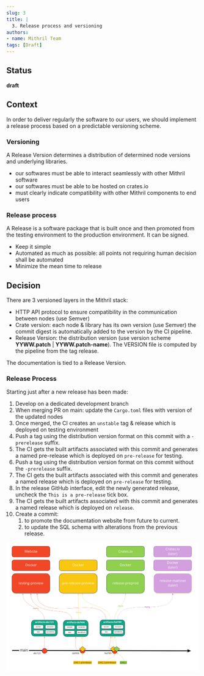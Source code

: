 ```yaml
---
slug: 3
title: |
  3. Release process and versioning
authors:
- name: Mithril Team
tags: [Draft]
---
```


## Status

**draft**

## Context

In order to deliver regularly the software to our users, we should implement a release process based on a predictable versioning scheme. 

### Versioning

A Release Version determines a distribution of determined node versions and underlying libraries.

 * our softwares must be able to interact seamlessly with other Mithril software
 * our softwares must be able to be hosted on crates.io
 * must clearly indicate compatibility with other Mithril components to end users
 

### Release process

A Release is a software package that is built once and then promoted from the testing environment to the production environment. It can be signed.

 * Keep it simple
 * Automated as much as possible: all points not requiring human decision shall be automated
 * Minimize the mean time to release 

## Decision

There are 3 versioned layers in the Mithril stack:

 * HTTP API protocol to ensure compatibility in the communication between nodes (use Semver)
 * Crate version: each node & library has its own version (use Semver) the commit digest is automatically added to the version by the CI pipeline.
 * Release Version: the distribution version (use version scheme **YYWW.patch** | **YYWW.patch-name**). The VERSION file is computed by the pipeline from the tag release.

The documentation is tied to a Release Version.

### Release Process

Starting just after a new release has been made:

1. Develop on a dedicated development branch
1. When merging PR on main: update the `Cargo.toml` files with version of the updated nodes
1. Once merged, the CI creates an `unstable` tag & release which is deployed on testing environment
1. Push a tag using the distribution version format on this commit with a `-prerelease` suffix.
1. The CI gets the built artifacts associated with this commit and generates a named pre-release which is deployed on `pre-release` for testing.
1. Push a tag using the distribution version format on this commit without the `-prerelease` suffix.
1. The CI gets the built artifacts associated with this commit and generates a named release which is deployed on `pre-release` for testing.
1. In the release GitHub interface, edit the newly generated release, uncheck the `This is a pre-release` tick box.
1. The CI gets the built artifacts associated with this commit and generates a named release which is deployed on `release`.
1. Create a commit:
   1. to promote the documentation website from future to current.
   1. to update the SQL schema with alterations from the previous release.

[![Release Process](./img/release_process.jpg)](./img/release_process.jpg)

